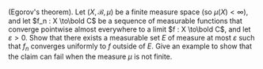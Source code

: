 (Egorov's theorem). Let $(X, \mathcal{B}, \mu)$ be a finite measure space (so $\mu(X)<\infty$), and let $f_n : X \to\bold C$ be a sequence of measurable functions that converge pointwise almost everywhere to a limit $f : X \to\bold C$, and let $\varepsilon>0$. Show that there exists a measurable set $E$ of measure at most $\varepsilon$ such that $f_n$ converges uniformly to $f$ outside of $E$. Give an example to show that the claim can fail when the measure $\mu$ is not finite.
